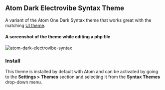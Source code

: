 ## Atom Dark Electrovibe Syntax Theme

A variant of the Atom One Dark Syntax theme that works great with the matching [UI theme](https://atom.io/themes/one-dark-ui).

<!--![one-dark-syntax](https://cloud.githubusercontent.com/assets/378023/7783203/49271ef6-0174-11e5-8eb1-d80b8d34a0e3.png)-->

#### A screenshot of the theme while editing a php file
![atom-dark-electrovibe-syntax](https://gitlab.com/robertpeteuil/atom-dark-electrovibe-syntax/uploads/0c59f565151c23e250c00ca7583dd866/Dark_Electrovibe_Syntax_-_php.png)


### Install

This theme is installed by default with Atom and can be activated by going to the __Settings > Themes__ section and selecting it from the __Syntax Themes__ drop-down menu.
